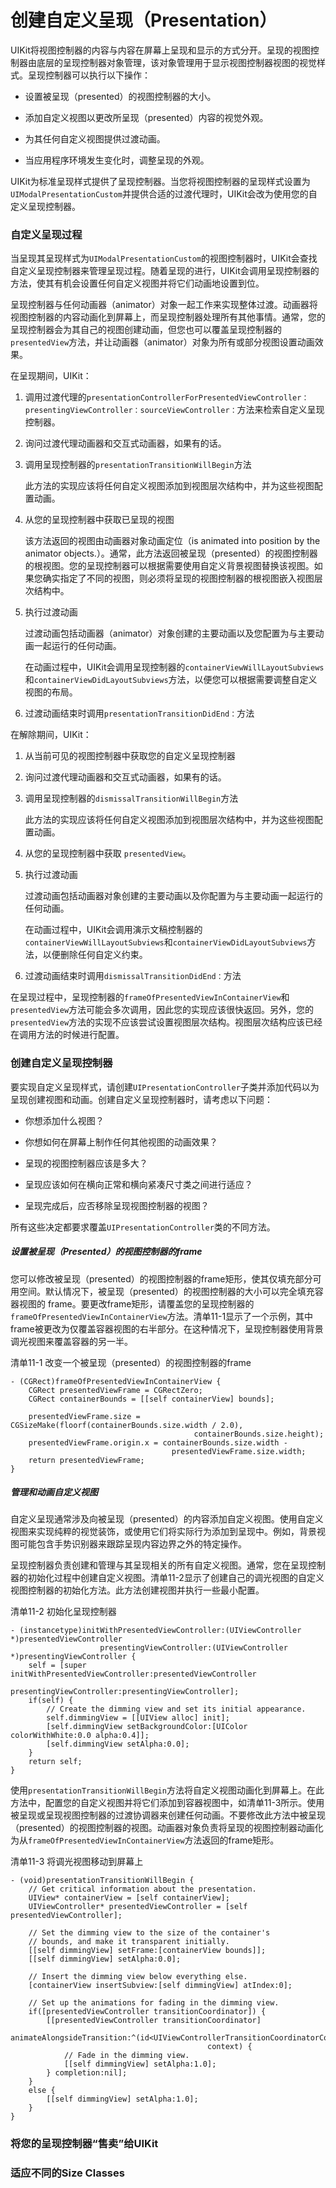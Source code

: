 # 创建自定义呈现（Presentation）

UIKit将视图控制器的内容与内容在屏幕上呈现和显示的方式分开。呈现的视图控制器由底层的呈现控制器对象管理，该对象管理用于显示视图控制器视图的视觉样式。呈现控制器可以执行以下操作：

* 设置被呈现（presented）的视图控制器的大小。

* 添加自定义视图以更改所呈现（presented）内容的视觉外观。

* 为其任何自定义视图提供过渡动画。

* 当应用程序环境发生变化时，调整呈现的外观。

UIKit为标准呈现样式提供了呈现控制器。当您将视图控制器的呈现样式设置为`UIModalPresentationCustom`并提供合适的过渡代理时，UIKit会改为使用您的自定义呈现控制器。

### 自定义呈现过程

当呈现其呈现样式为`UIModalPresentationCustom`的视图控制器时，UIKit会查找自定义呈现控制器来管理呈现过程。随着呈现的进行，UIKit会调用呈现控制器的方法，使其有机会设置任何自定义视图并将它们动画地设置到位。

呈现控制器与任何动画器（animator）对象一起工作来实现整体过渡。动画器将视图控制器的内容动画化到屏幕上，而呈现控制器处理所有其他事情。通常，您的呈现控制器会为其自己的视图创建动画，但您也可以覆盖呈现控制器的`presentedView`方法，并让动画器（animator）对象为所有或部分视图设置动画效果。

在呈现期间，UIKit：

1. 调用过渡代理的`presentationControllerForPresentedViewController：presentingViewController：sourceViewController：`方法来检索自定义呈现控制器。

2. 询问过渡代理动画器和交互式动画器，如果有的话。

3. 调用呈现控制器的`presentationTransitionWillBegin`方法

   此方法的实现应该将任何自定义视图添加到视图层次结构中，并为这些视图配置动画。

4. 从您的呈现控制器中获取已呈现的视图

   该方法返回的视图由动画器对象动画定位（is animated into position by the animator objects.）。通常，此方法返回被呈现（presented）的视图控制器的根视图。您的呈现控制器可以根据需要使用自定义背景视图替换该视图。如果您确实指定了不同的视图，则必须将呈现的视图控制器的根视图嵌入视图层次结构中。

5. 执行过渡动画

   过渡动画包括动画器（animator）对象创建的主要动画以及您配置为与主要动画一起运行的任何动画。

   在动画过程中，UIKit会调用呈现控制器的`containerViewWillLayoutSubviews`和`containerViewDidLayoutSubviews`方法，以便您可以根据需要调整自定义视图的布局。

6. 过渡动画结束时调用`presentationTransitionDidEnd：`方法

在解除期间，UIKit：

1. 从当前可见的视图控制器中获取您的自定义呈现控制器

2. 询问过渡代理动画器和交互式动画器，如果有的话。

3. 调用呈现控制器的`dismissalTransitionWillBegin`方法

   此方法的实现应该将任何自定义视图添加到视图层次结构中，并为这些视图配置动画。

4. 从您的呈现控制器中获取 `presentedView`。

5. 执行过渡动画

   过渡动画包括动画器对象创建的主要动画以及你配置为与主要动画一起运行的任何动画。

   在动画过程中，UIKit会调用演示文稿控制器的`containerViewWillLayoutSubviews`和`containerViewDidLayoutSubviews`方法，以便删除任何自定义约束。

6. 过渡动画结束时调用`dismissalTransitionDidEnd：`方法

在呈现过程中，呈现控制器的`frameOfPresentedViewInContainerView`和`presentedView`方法可能会多次调用，因此您的实现应该很快返回。另外，您的`presentedView`方法的实现不应该尝试设置视图层次结构。视图层次结构应该已经在调用方法的时候进行配置。

### 创建自定义呈现控制器

要实现自定义呈现样式，请创建`UIPresentationController`子类并添加代码以为呈现创建视图和动画。创建自定义呈现控制器时，请考虑以下问题：

* 你想添加什么视图？

* 你想如何在屏幕上制作任何其他视图的动画效果？

* 呈现的视图控制器应该是多大？

* 呈现应该如何在横向正常和横向紧凑尺寸类之间进行适应？

* 呈现完成后，应否移除呈现视图控制器的视图？

所有这些决定都要求覆盖`UIPresentationController`类的不同方法。

##### 设置被呈现（Presented）的视图控制器的frame

您可以修改被呈现（presented）的视图控制器的frame矩形，使其仅填充部分可用空间。默认情况下，被呈现（presented）的视图控制器的大小可以完全填充容器视图的 frame。要更改frame矩形，请覆盖您的呈现控制器的`frameOfPresentedViewInContainerView`方法。清单11-1显示了一个示例，其中frame被更改为仅覆盖容器视图的右半部分。在这种情况下，呈现控制器使用背景调光视图来覆盖容器的另一半。

清单11-1 改变一个被呈现（presented）的视图控制器的frame

```
- (CGRect)frameOfPresentedViewInContainerView {
    CGRect presentedViewFrame = CGRectZero;
    CGRect containerBounds = [[self containerView] bounds];

    presentedViewFrame.size = CGSizeMake(floorf(containerBounds.size.width / 2.0),
                                         containerBounds.size.height);
    presentedViewFrame.origin.x = containerBounds.size.width -
                                    presentedViewFrame.size.width;
    return presentedViewFrame;
}
```

##### 管理和动画自定义视图

自定义呈现通常涉及向被呈现（presented）的内容添加自定义视图。使用自定义视图来实现纯粹的视觉装饰，或使用它们将实际行为添加到呈现中。例如，背景视图可能包含手势识别器来跟踪呈现内容边界之外的特定操作。

呈现控制器负责创建和管理与其呈现相关的所有自定义视图。通常，您在呈现控制器的初始化过程中创建自定义视图。清单11-2显示了创建自己的调光视图的自定义视图控制器的初始化方法。此方法创建视图并执行一些最小配置。

清单11-2 初始化呈现控制器

```
- (instancetype)initWithPresentedViewController:(UIViewController *)presentedViewController
                    presentingViewController:(UIViewController *)presentingViewController {
    self = [super initWithPresentedViewController:presentedViewController
                         presentingViewController:presentingViewController];
    if(self) {
        // Create the dimming view and set its initial appearance.
        self.dimmingView = [[UIView alloc] init];
        [self.dimmingView setBackgroundColor:[UIColor colorWithWhite:0.0 alpha:0.4]];
        [self.dimmingView setAlpha:0.0];
    }
    return self;
}
```

使用`presentationTransitionWillBegin`方法将自定义视图动画化到屏幕上。在此方法中，配置您的自定义视图并将它们添加到容器视图中，如清单11-3所示。使用被呈现或呈现视图控制器的过渡协调器来创建任何动画。不要修改此方法中被呈现（presented）的视图控制器的视图。动画器对象负责将呈现的视图控制器动画化为从`frameOfPresentedViewInContainerView`方法返回的frame矩形。

清单11-3 将调光视图移动到屏幕上

```
- (void)presentationTransitionWillBegin {
    // Get critical information about the presentation.
    UIView* containerView = [self containerView];
    UIViewController* presentedViewController = [self presentedViewController];

    // Set the dimming view to the size of the container's
    // bounds, and make it transparent initially.
    [[self dimmingView] setFrame:[containerView bounds]];
    [[self dimmingView] setAlpha:0.0];

    // Insert the dimming view below everything else.
    [containerView insertSubview:[self dimmingView] atIndex:0];

    // Set up the animations for fading in the dimming view.
    if([presentedViewController transitionCoordinator]) {
        [[presentedViewController transitionCoordinator]
               animateAlongsideTransition:^(id<UIViewControllerTransitionCoordinatorContext>
                                            context) {
            // Fade in the dimming view.
            [[self dimmingView] setAlpha:1.0];
        } completion:nil];
    }
    else {
        [[self dimmingView] setAlpha:1.0];
    }
}
```

### 将您的呈现控制器“售卖”给UIKit

### 适应不同的Size Classes

### 



